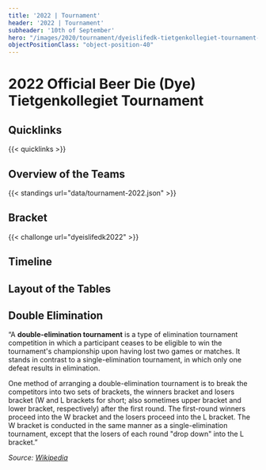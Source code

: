 ```yaml
---
title: '2022 | Tournament'
header: '2022 | Tournament'
subheader: '10th of September'
hero: "/images/2020/tournament/dyeislifedk-tietgenkollegiet-tournament-2020.jpeg"
objectPositionClass: "object-position-40"
---
```


# 2022 Official Beer Die (Dye) Tietgenkollegiet Tournament

## Quicklinks

{{< quicklinks >}}

## Overview of the Teams

{{< standings url="data/tournament-2022.json" >}}

## Bracket

{{< challonge url="dyeislifedk2022" >}}

## Timeline

<!-- {{< agenda >}} -->

## Layout of the Tables

<!-- ![image alt text](/images/dyeislifedk-tietgenkollegiet-tournament-2021-layout-tables.svg) -->

## Double Elimination

“A **double-elimination tournament** is a type of elimination tournament competition in which a participant ceases to be eligible to win the tournament's championship upon having lost two games or matches. It stands in contrast to a single-elimination tournament, in which only one defeat results in elimination.

One method of arranging a double-elimination tournament is to break the competitors into two sets of brackets, the winners bracket and losers bracket (W and L brackets for short; also sometimes upper bracket and lower bracket, respectively) after the first round. The first-round winners proceed into the W bracket and the losers proceed into the L bracket. The W bracket is conducted in the same manner as a single-elimination tournament, except that the losers of each round "drop down" into the L bracket.”

*Source: [Wikipedia](https://en.wikipedia.org/wiki/Double-elimination_tournament)*
